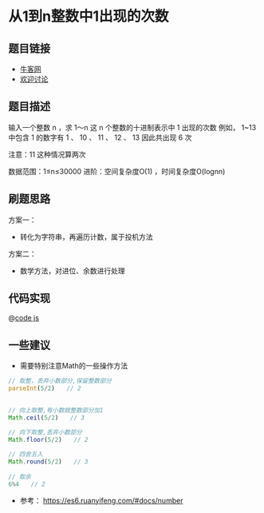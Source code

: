 # 从1到n整数中1出现的次数


## 题目链接

- [牛客网](https://www.nowcoder.com/practice/bd7f978302044eee894445e244c7eee6)
- [欢迎讨论]()

## 题目描述

输入一个整数 n ，求 1～n 这 n 个整数的十进制表示中 1 出现的次数
例如， 1~13 中包含 1 的数字有 1 、 10 、 11 、 12 、 13 因此共出现 6 次

注意：11 这种情况算两次

数据范围：1≤n≤30000
进阶：空间复杂度O(1)  ，时间复杂度O(lognn)

## 刷题思路

方案一：
- 转化为字符串，再遍历计数，属于投机方法

方案二：
- 数学方法，对进位、余数进行处理

## 代码实现

@[code js](@code/algorithm/剑指/数组和矩阵/FirstNotRepeatingChar.js)


## 一些建议

- 需要特别注意Math的一些操作方法

```js
// 取整，丢弃小数部分,保留整数部分
parseInt(5/2)　　// 2
 

// 向上取整,有小数就整数部分加1
Math.ceil(5/2)　　// 3

// 向下取整,丢弃小数部分
Math.floor(5/2)　　// 2
 
// 四舍五入
Math.round(5/2)　　// 3
 
// 取余
6%4　　// 2
```

- 参考： <https://es6.ruanyifeng.com/#docs/number>